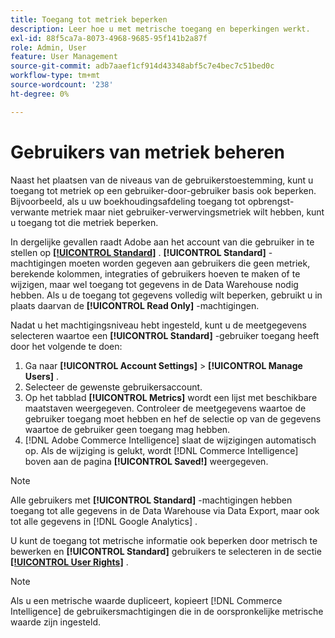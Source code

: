 ```yaml
---
title: Toegang tot metriek beperken
description: Leer hoe u met metrische toegang en beperkingen werkt.
exl-id: 88f5ca7a-8073-4968-9685-95f141b2a87f
role: Admin, User
feature: User Management
source-git-commit: adb7aaef1cf914d43348abf5c7e4bec7c51bed0c
workflow-type: tm+mt
source-wordcount: '238'
ht-degree: 0%

---
```


# Gebruikers van metriek beheren

Naast het plaatsen van de niveaus van de gebruikerstoestemming, kunt u toegang tot metriek op een gebruiker-door-gebruiker basis ook beperken. Bijvoorbeeld, als u uw boekhoudingsafdeling toegang tot opbrengst-verwante metriek maar niet gebruiker-verwervingsmetriek wilt hebben, kunt u toegang tot die metriek beperken.

In dergelijke gevallen raadt Adobe aan het account van die gebruiker in te stellen op **[[!UICONTROL Standard]](../../administrator/user-management/user-management.md)** . **[!UICONTROL Standard]** -machtigingen moeten worden gegeven aan gebruikers die geen metriek, berekende kolommen, integraties of gebruikers hoeven te maken of te wijzigen, maar wel toegang tot gegevens in de Data Warehouse nodig hebben. Als u de toegang tot gegevens volledig wilt beperken, gebruikt u in plaats daarvan de **[!UICONTROL Read Only]** -machtigingen.

Nadat u het machtigingsniveau hebt ingesteld, kunt u de meetgegevens selecteren waartoe een **[!UICONTROL Standard]** -gebruiker toegang heeft door het volgende te doen:

1. Ga naar **[!UICONTROL Account Settings]** > **[!UICONTROL Manage Users]** .
1. Selecteer de gewenste gebruikersaccount.
1. Op het tabblad **[!UICONTROL Metrics]** wordt een lijst met beschikbare maatstaven weergegeven. Controleer de meetgegevens waartoe de gebruiker toegang moet hebben en hef de selectie op van de gegevens waartoe de gebruiker geen toegang mag hebben.
1. [!DNL Adobe Commerce Intelligence] slaat de wijzigingen automatisch op. Als de wijziging is gelukt, wordt [!DNL Commerce Intelligence] boven aan de pagina **[!UICONTROL Saved!]** weergegeven.

>[!NOTE]
>
>Alle gebruikers met **[!UICONTROL Standard]** -machtigingen hebben toegang tot alle gegevens in de Data Warehouse via Data Export, maar ook tot alle gegevens in [!DNL Google Analytics] .

U kunt de toegang tot metrische informatie ook beperken door metrisch te bewerken en **[!UICONTROL Standard]** gebruikers te selecteren in de sectie **[[!UICONTROL User Rights]](../../data-user/reports/ess-manage-data-metrics.md)** .

>[!NOTE]
>
>Als u een metrische waarde dupliceert, kopieert [!DNL Commerce Intelligence] de gebruikersmachtigingen die in de oorspronkelijke metrische waarde zijn ingesteld.
